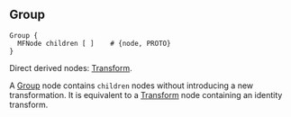 ## Group

```
Group {
  MFNode children [ ]    # {node, PROTO}
}
```

Direct derived nodes: [Transform](transform.md).

A [Group](#group) node contains `children` nodes without introducing a new transformation.
It is equivalent to a [Transform](transform.md) node containing an identity transform.
